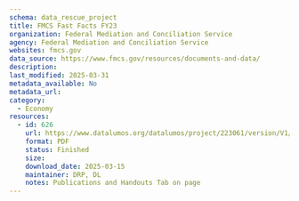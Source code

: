 ```yaml
---
schema: data_rescue_project 
title: FMCS Fast Facts FY23
organization: Federal Mediation and Conciliation Service
agency: Federal Mediation and Conciliation Service
websites: fmcs.gov
data_source: https://www.fmcs.gov/resources/documents-and-data/
description: 
last_modified: 2025-03-31
metadata_available: No
metadata_url: 
category:
  - Economy
resources:
  - id: 626
    url: https://www.datalumos.org/datalumos/project/223061/version/V1/view
    format: PDF
    status: Finished
    size: 
    download_date: 2025-03-15
    maintainer: DRP, DL
    notes: Publications and Handouts Tab on page
---
```

